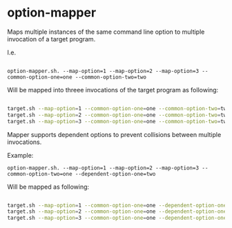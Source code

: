 # option-mapper

Maps multiple instances of the same command line option to multiple invocation of a target program.

I.e.

```

option-mapper.sh. --map-option=1 --map-option=2 --map-option=3 --common-option-one=one --common-option-two=two

```

Will be mapped into threee invocations of the target program as following:

```bash

target.sh --map-option=1 --common-option-one=one --common-option-two=two
target.sh --map-option=2 --common-option-one=one --common-option-two=two
target.sh --map-option=3 --common-option-one=one --common-option-two=two

```

Mapper supports dependent options to prevent collisions between multiple invocations.

Example:

```
option-mapper.sh. --map-option=1 --map-option=2 --map-option=3 --common-option-two=one --dependent-option-one=two
```

Will be mapped as following:

```bash

target.sh --map-option=1 --common-option-one=one --dependent-option-one=invocation_1_two
target.sh --map-option=2 --common-option-one=one --dependent-option-one=invocation_2_two
target.sh --map-option=3 --common-option-one=one --dependent-option-one=invocation_3_two

```



